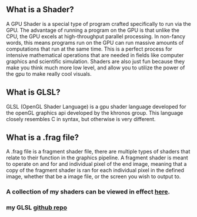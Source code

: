 ## What is a Shader?
A GPU Shader is a special type of program crafted specifically to run via the GPU. The advantage of running a program on the GPU is that unlike the CPU, the GPU excels at high-throughput parallel processing. In non-fancy words, this means programs run on the GPU can run massive amounts of computations that run at the same time. This is a perfect process for intensive mathematical operations that are needed in fields like computer graphics and scientific simulation.  Shaders are also just fun because they make you think much more low level, and allow you to utilize the power of the gpu to make really cool visuals.

## What is GLSL?
GLSL (OpenGL Shader Language) is a gpu shader language developed for the openGL graphics api developed by the khronos group. This language closely resembles C in syntax, but otherwise is very different. 

## What is a .frag file?
A .frag file is a fragment shader file, there are multiple types of shaders that relate to their function in the graphics pipeline. A fragment shader is meant to operate on and for and individual pixel of the end image, meaning that a copy of the fragment shader is ran for each individual pixel in the defined image, whether that be a image file, or the screen you wish to output to.

### A collection of my shaders can be viewed in effect [here](https://www.shadertoy.com/profile/?show=shaders).
### my GLSL [github repo](https://github.com/Jakersnell/GLSL)
